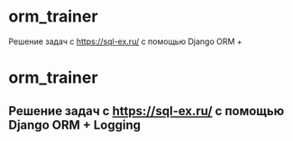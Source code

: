 # orm_trainer

Решение задач с https://sql-ex.ru/ с помощью Django ORM +

orm_trainer
======

## Решение задач с https://sql-ex.ru/ с помощью Django ORM + Logging
